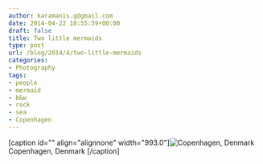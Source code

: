 ```yaml
---
author: karamanis.g@gmail.com
date: 2014-04-22 18:55:59+00:00
draft: false
title: Two little mermaids
type: post
url: /blog/2014/4/two-little-mermaids
categories:
- Photography
tags:
- people
- mermaid
- b&w
- rock
- sea
- Copenhagen
---
```


[caption id="" align="alignnone" width="993.0"]![ Copenhagen, Denmark ](https://images.squarespace-cdn.com/content/v1/4f3f61bae4b063b909445965/1398192813234-CIGO87Z63VNNVAPUBRTP/ke17ZwdGBToddI8pDm48kKAgH699DX4-zB85zrBKL3MUqsxRUqqbr1mOJYKfIPR7LoDQ9mXPOjoJoqy81S2I8PaoYXhp6HxIwZIk7-Mi3Tsic-L2IOPH3Dwrhl-Ne3Z20uc8inm0tCWmWWudbwv8LyC00pZ2VmpeRufkNUiQmvtbTvJybZOtvbWRiFosmN10/image-asset.jpeg?format=original)
 Copenhagen, Denmark [/caption]
